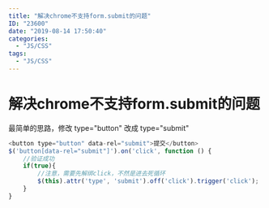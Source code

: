 ```yaml
---
title: "解决chrome不支持form.submit的问题"
ID: "23600"
date: "2019-08-14 17:50:40"
categories: 
  - "JS/CSS"
tags: 
  - "JS/CSS"
---
```


# 解决chrome不支持form.submit的问题

最简单的思路，修改 type="button" 改成 type="submit"

``` js 
<button type="button" data-rel="submit">提交</button>
$('button[data-rel="submit"]').on('click', function () {
    //验证成功
    if(true){
        //注意，需要先解绑click，不然是进去死循环
        $(this).attr('type', 'submit').off('click').trigger('click');
    }
}
```
